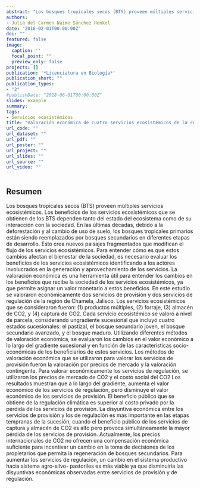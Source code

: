 ```yaml
---
abstract: "Los bosques tropicales secos (BTS) proveen múltiples servicios ecosistémicos. Los beneficios de los servicios ecosistémicos que se obtienen de los BTS dependen tanto del estado del ecosistema como de su interacción con la sociedad. En las últimas décadas, debido a la deforestación y al cambio de uso de suelo, los bosques tropicales primarios están siendo reemplazados por bosques secundarios en diferentes etapas de desarrollo. Esto crea nuevos paisajes fragmentados que modifican el flujo de los servicios ecosistémicos. Para entender cómo es que estos cambios afectan el bienestar de la sociedad, es necesario evaluar los beneficios de los servicios ecosistémicos identificando a los actores involucrados en la generación y aprovechamiento de los servicios. La valoración económica es una herramienta útil para entender los cambios en los beneficios que recibe la sociedad de los servicios ecosistémicos, ya que permite asignar un valor monetario a estos beneficios. En este estudio se valoraron económicamente dos servicios de provisión y dos servicios de regulación de la región de Chamela, Jalisco. Los servicios ecosistémicos que se consideraron fueron: (1) productos múltiples, (2) forraje, (3) almacén de CO2, y (4) captura de CO2. Cada servicio ecosistémico se valoró a nivel de parcela, considerando ungradiente sucesional que incluyó cuatro estados sucesionales: el pastizal, el bosque secundario joven, el bosque secundario avanzado, y el bosque maduro. Utilizando diferentes métodos de valoración económica, se evaluaron los cambios en el valor económico a lo largo del gradiente sucesional y en función de las características socio- económicas de los beneficiarios de estos servicios. Los métodos de valoración económica que se utilizaron para valorar los servicios de provisión fueron la valoración por precios de mercado y la valoración contingente. Para valorar económicamente los servicios de regulación, se utilizaron los precios de mercado de CO2 y el costo social del CO2 Los resultados muestran que a lo largo del gradiente, aumenta el valor económico de los servicios de regulación, pero disminuye el valor económico de los servicios de provisión. El beneficio público que se obtiene de la regulación climática es superior al costo privado por la pérdida de los servicios de provisión. La disyuntiva económica entre los servicios de provisión y los de regulación es más importante en las etapas tempranas de la sucesión, cuando el beneficio público de los servicios de captura y almacén de CO2 es alto pero provoca simultáneamente la mayor pérdida de los servicios de provisión. Actualmente, los precios internacionales de CO2 no ofrecen una compensación económica suficiente para incentivar un cambio en la toma de decisiones de los propietarios que permita la regeneración de bosques secundarios. Para aumentar los servicios de regulación, un cambio en el sistema productivo hacia sistema agro-silvo- pastoriles es más viable ya que disminuiría las disyuntivas económicas observadas entre servicios de provisión y de regulación."
authors:
- Julia del Carmen Naime Sánchez Henkel
date: "2016-02-01T00:00:00Z"
doi: ""
featured: false
image:
  caption: ''
  focal_point: ""
  preview_only: false
projects: []
publication: '*Licenciatura en Biología*'
publication_short: ""
publication_types:
- "2"
#publishDate: "2018-06-01T00:00:00Z"
slides: example
summary: 
tags:
- Servicios ecosistémicos
title: "Valoración económica de cuatro servicios ecosistémicos de la región de Chamela, Jalisco, México."
url_code: ""
url_dataset: ""
url_pdf: ""
url_poster: ""
url_project: ""
url_slides: ""
url_source: ""
url_video: ""
---
```

## Resumen

Los bosques tropicales secos (BTS) proveen múltiples servicios ecosistémicos. Los beneficios de los servicios ecosistémicos que se obtienen de los BTS dependen tanto del estado del ecosistema como de su interacción con la sociedad. En las últimas décadas, debido a la deforestación y al cambio de uso de suelo, los bosques tropicales primarios están siendo reemplazados por bosques secundarios en diferentes etapas de desarrollo. Esto crea nuevos paisajes fragmentados que modifican el flujo de los servicios ecosistémicos. Para entender cómo es que estos cambios afectan el bienestar de la sociedad, es necesario evaluar los beneficios de los servicios ecosistémicos identificando a los actores involucrados en la generación y aprovechamiento de los servicios. La valoración económica es una herramienta útil para entender los cambios en los beneficios que recibe la sociedad de los servicios ecosistémicos, ya que permite asignar un valor monetario a estos beneficios. En este estudio se valoraron económicamente dos servicios de provisión y dos servicios de regulación de la región de Chamela, Jalisco. Los servicios ecosistémicos que se consideraron fueron: (1) productos múltiples, (2) forraje, (3) almacén de CO2, y (4) captura de CO2. Cada servicio ecosistémico se valoró a nivel de parcela, considerando ungradiente sucesional que incluyó cuatro estados sucesionales: el pastizal, el bosque secundario joven, el bosque secundario avanzado, y el bosque maduro. Utilizando diferentes métodos de valoración económica, se evaluaron los cambios en el valor económico a lo largo del gradiente sucesional y en función de las características socio- económicas de los beneficiarios de estos servicios. Los métodos de valoración económica que se utilizaron para valorar los servicios de provisión fueron la valoración por precios de mercado y la valoración contingente. Para valorar económicamente los servicios de regulación, se utilizaron los precios de mercado de CO2 y el costo social del CO2 Los resultados muestran que a lo largo del gradiente, aumenta el valor económico de los servicios de regulación, pero disminuye el valor económico de los servicios de provisión. El beneficio público que se obtiene de la regulación climática es superior al costo privado por la pérdida de los servicios de provisión. La disyuntiva económica entre los servicios de provisión y los de regulación es más importante en las etapas tempranas de la sucesión, cuando el beneficio público de los servicios de captura y almacén de CO2 es alto pero provoca simultáneamente la mayor pérdida de los servicios de provisión. Actualmente, los precios internacionales de CO2 no ofrecen una compensación económica suficiente para incentivar un cambio en la toma de decisiones de los propietarios que permita la regeneración de bosques secundarios. Para aumentar los servicios de regulación, un cambio en el sistema productivo hacia sistema agro-silvo- pastoriles es más viable ya que disminuiría las disyuntivas económicas observadas entre servicios de provisión y de regulación.

